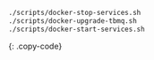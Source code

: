 ```bash
./scripts/docker-stop-services.sh
./scripts/docker-upgrade-tbmq.sh
./scripts/docker-start-services.sh
```
{: .copy-code}
